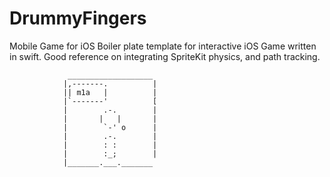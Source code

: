 # DrummyFingers
Mobile Game for iOS
Boiler plate template for interactive iOS Game written in swift. Good reference on integrating SpriteKit physics, and path tracking. 

```
             ___________________
            |,-------.          |
            || m1a   |          |
            |`-------'          [
            |        .-.        |
            |       |   |       |
            |        `-' o      |
            |        .-.        |
            |        : :        |
            |        :_;        |
            |_______.___._______

```
